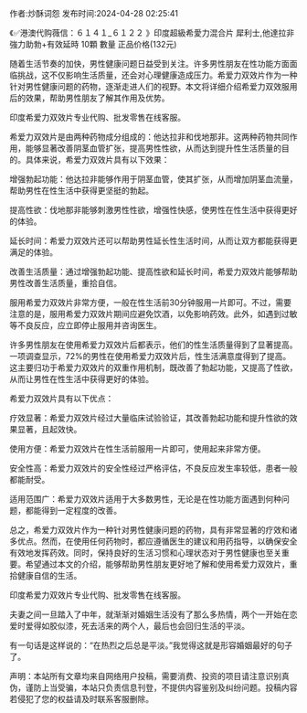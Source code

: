 <p>作者:炒酥词怨 发布时间:2024-04-28 02:25:41</p>
<p>《✅港澳代购薇信：６１４１_６１２２ 》印度超級希愛力混合片 犀利士,他達拉非 強力助勃+有效延時 10顆 數量 正品价格(132元) </p>
									<p>随着生活节奏的加快，男性健康问题日益受到关注。许多男性朋友在性功能方面面临挑战，这不仅影响生活质量，还会对心理健康造成压力。希爱力双效片作为一种针对男性健康问题的药物，逐渐走进人们的视野。本文将详细介绍希爱力双效服用后的效果，帮助男性朋友了解其作用及优势。</p><p></p><p>印度希爱力双效片专业代购、批发零售在线客服。</p><p></p><p>希爱力双效片是由两种药物成分组成的：他达拉非和伐地那非。这两种药物共同作用，能够显著改善阴茎血管扩张，提高男性性欲，从而达到提升性生活质量的目的。具体来说，希爱力双效片具有以下效果：</p><p></p><p>增强勃起功能：他达拉非能够作用于阴茎血管，使其扩张，从而增加阴茎血流量，帮助男性在性生活中获得更坚挺的勃起。</p><p>提高性欲：伐地那非能够刺激男性性欲，增强性快感，使男性在性生活中获得更好的体验。</p><p>延长时间：希爱力双效片还可以帮助男性延长性生活时间，从而让双方都能获得更满足的体验。</p><p>改善生活质量：通过增强勃起功能、提高性欲和延长时间，希爱力双效片能够帮助男性改善生活质量，重拾自信。</p><p>服用希爱力双效片非常方便，一般在性生活前30分钟服用一片即可。不过，需要注意的是，服用希爱力双效片期间应避免饮酒，以免影响药效。此外，如遇到过敏等不良反应，应立即停止服用并咨询医生。</p><p></p><p>许多男性朋友在使用希爱力双效片后都表示，他们的性生活质量得到了显著提高。一项调查显示，72%的男性在使用希爱力双效片后，性生活满意度得到了提高。这主要归功于希爱力双效片的双重作用机制，既改善了勃起功能，又提高了性欲，从而让男性在性生活中获得更好的体验。</p><p></p><p>希爱力双效片具有以下优点：</p><p></p><p>疗效显著：希爱力双效片经过大量临床试验验证，其改善勃起功能和提升性欲的效果显著，且起效快。</p><p>使用方便：希爱力双效片在性生活前服用一片即可，使用起来非常方便。</p><p>安全性高：希爱力双效片的安全性经过严格评估，不良反应发生率较低，患者一般都能耐受。</p><p>适用范围广：希爱力双效片适用于大多数男性，无论是在性功能方面遇到何种问题，都能得到一定程度的改善。</p><p>总之，希爱力双效片作为一种针对男性健康问题的药物，具有非常显著的疗效和诸多优点。然而，在使用任何药物时，都应遵循医生的建议和用药指导，以确保安全有效地发挥药效。同时，保持良好的生活习惯和心理状态对于男性健康也至关重要。希望通过本文的介绍，能够帮助男性朋友更好地了解和使用希爱力双效片，重拾健康自信的生活。</p><p></p><p>印度希爱力双效片专业代购、批发零售在线客服。</p><p>夫妻之间一旦踏入了中年，就渐渐对婚姻生活没有了那么多热情，两个一开始在恋爱时爱得如胶似漆，死去活来的两个人，最后也会回归生活的平淡。</p><p>有一句话是这样说的：“在热烈之后总是平淡。”我觉得这就是形容婚姻最好的句子了。</p>				声明：本站所有文章均来自网络用户投稿，需要消费、投资的项目请注意识别真伪，谨防上当受骗，本站只负责信息刊登，不提供内容鉴别及纠纷问题。投稿内容若侵犯了您的权益请及时联系客服删除。				
